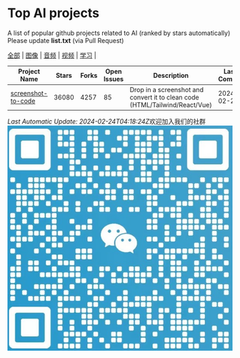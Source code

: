 # Top AI projects
A list of popular github projects related to AI (ranked by stars automatically)
Please update **list.txt** (via Pull Request)

<a href="./README.md">全部</a> |   <a href="./READMEpicture.md">图像</a> |   <a href="./READMEaudio.md">音频</a> | <a href="./READMEvideo.md">视频</a> | <a href="./READMElearn.md">学习</a> | 

| Project Name | Stars | Forks | Open Issues | Description | Last Commit |
| ------------ | ----- | ----- | ----------- | ----------- | ----------- |
| [screenshot-to-code](https://github.com/abi/screenshot-to-code) | 36080 | 4257 | 85 | Drop in a screenshot and convert it to clean code (HTML/Tailwind/React/Vue) | 2024-02-23 |

*Last Automatic Update: 2024-02-24T04:18:24Z*欢迎加入我们的社群 ![](https://raw.githubusercontent.com/mouuii/picture/master/weichat.jpg) 